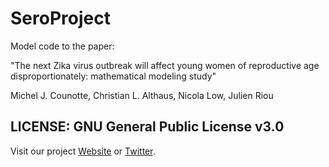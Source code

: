 # SeroProject


Model code to the paper:

"The next Zika virus outbreak will affect young women of reproductive age disproportionately: mathematical modeling study"

Michel J. Counotte, Christian L. Althaus, Nicola Low, Julien Riou


## LICENSE: GNU General Public License v3.0

Visit our project [Website](https://zika.ispm.unibe.ch/home) or [Twitter](https://twitter.com/ISPM_ZOAP).
